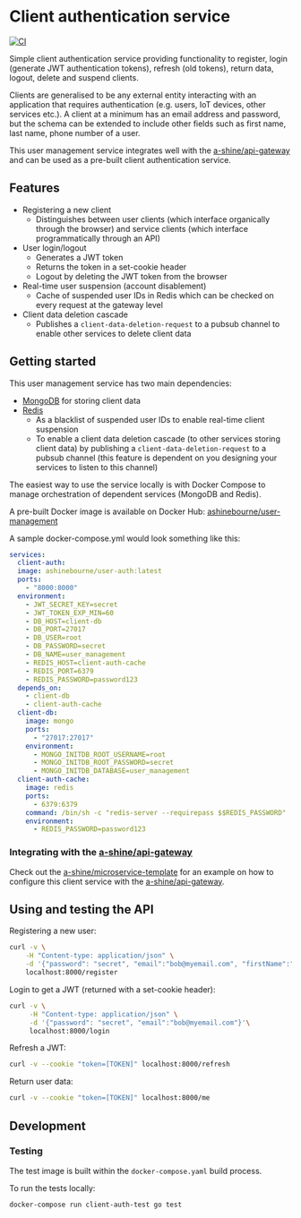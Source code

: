 # Client authentication service

<!-- TODO: Update the README -->

[![CI](https://github.com/a-shine/client-auth/actions/workflows/ci.yml/badge.svg)](https://github.com/a-shine/client-auth/actions/workflows/ci.yml)

Simple client authentication service providing functionality to register, login
(generate JWT authentication tokens), refresh (old tokens), return data, logout,
delete and suspend clients.

Clients are generalised to be any external entity interacting with an
application that requires authentication (e.g. users, IoT devices, other
services etc.). A client at a minimum has an email address and password, but the
schema can be extended to include other fields such as first name, last name,
phone number of a user.

This user management service integrates well with the
[a-shine/api-gateway](https://github.com/a-shine/api-gateway) and can be used
as a pre-built client authentication service.

## Features

- Registering a new client
  - Distinguishes between user clients (which interface organically through
    the browser) and service clients (which interface programmatically through
    an API)
- User login/logout
  - Generates a JWT token
  - Returns the token in a set-cookie header
  <!-- - Refreshes a JWT token (not yet implemented) -->
  - Logout by deleting the JWT token from the browser
- Real-time user suspension (account disablement)
  - Cache of suspended user IDs in Redis which can be checked on every request at the gateway level
- Client data deletion cascade
  - Publishes a `client-data-deletion-request` to a pubsub channel to enable
    other services to delete client data

## Getting started

This user management service has two main dependencies:

- [MongoDB](https://www.mongodb.com/) for storing client data
- [Redis](https://redis.io/)
  - As a blacklist of suspended user IDs to enable real-time client
    suspension
  - To enable a client data deletion cascade (to other services storing client
    data) by publishing a `client-data-deletion-request` to a pubsub channel
    (this feature is dependent on you designing your services to listen to this
    channel)

The easiest way to use the service locally is with Docker Compose to manage
orchestration of dependent services (MongoDB and Redis).

A pre-built Docker image is available on Docker Hub:
[ashinebourne/user-management](https://hub.docker.com/r/ashinebourne/user-auth)

A sample docker-compose.yml would look something like this:

```yaml
services:
  client-auth:
  image: ashinebourne/user-auth:latest
  ports:
    - "8000:8000"
  environment:
    - JWT_SECRET_KEY=secret
    - JWT_TOKEN_EXP_MIN=60
    - DB_HOST=client-db
    - DB_PORT=27017
    - DB_USER=root
    - DB_PASSWORD=secret
    - DB_NAME=user_management
    - REDIS_HOST=client-auth-cache
    - REDIS_PORT=6379
    - REDIS_PASSWORD=password123
  depends_on:
    - client-db
    - client-auth-cache
  client-db:
    image: mongo
    ports:
      - "27017:27017"
    environment:
      - MONGO_INITDB_ROOT_USERNAME=root
      - MONGO_INITDB_ROOT_PASSWORD=secret
      - MONGO_INITDB_DATABASE=user_management
  client-auth-cache:
    image: redis
    ports:
      - 6379:6379
    command: /bin/sh -c "redis-server --requirepass $$REDIS_PASSWORD"
    environment:
      - REDIS_PASSWORD=password123
```

### Integrating with the [a-shine/api-gateway](https://github.com/a-shine/api-gateway)

Check out the
[a-shine/microservice-template](https://github.com/a-shine/microservice-template)
for an example on how to configure this client service with the
[a-shine/api-gateway](https://github.com/a-shine/api-gateway).

## Using and testing the API

Registering a new user:

```bash
curl -v \
    -H "Content-type: application/json" \
    -d '{"password": "secret", "email":"bob@myemail.com", "firstName":"Bob", "lastName":"Smith"}' \
    localhost:8000/register
```

Login to get a JWT (returned with a set-cookie header):

```bash
curl -v \
     -H "Content-type: application/json" \
     -d '{"password": "secret", "email":"bob@myemail.com"}'\
     localhost:8000/login
```

Refresh a JWT:

```bash
curl -v --cookie "token=[TOKEN]" localhost:8000/refresh
```

Return user data:

```bash
curl -v --cookie "token=[TOKEN]" localhost:8000/me
```

## Development

### Testing

The test image is built within the `docker-compose.yaml` build process.

To run the tests locally:

```bash
docker-compose run client-auth-test go test
```
